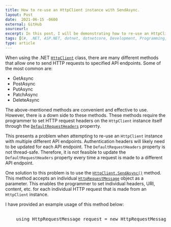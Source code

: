 ```yaml
---
title: How to re-use an HttpClient instance with SendAsync.
layout: Post
date:  2021-06-15 -0600
external: GitHub
sourceurl: 
excerpt: In this post, I will be demonstrating how to re-use an HttpClient instance with multiple different API endpoints using the SendAsync method.
tags: [C#, .NET, ASP.NET, dotnet, dotnetcore, Development, Programming, HttpClient, SendAsync]
type: article
---
```


When using the .NET [`HttpClient`](https://docs.microsoft.com/en-us/dotnet/api/system.net.http.httpclient?view=net-5.0) class, there are many different methods that allow one to send HTTP requests to specified API endpoints. Some of the most common are: 
 - GetAsync
 - PostAsync
 - PutAsync
 - PatchAsync
 - DeleteAsync

The above-mentioned methods are convenient and effective to use. However, there is a down side to these methods. These methods require the programmer to set HTTP request headers on the `HttpClient` instance itself through the [`DefaultRequestHeaders`](https://docs.microsoft.com/en-us/dotnet/api/system.net.http.httpclient.defaultrequestheaders?view=net-5.0) properrty. 

This presents a problem when attempting to re-use an `HttpClient` instance with multiple different API endpoints. Authentication headers will likely need to be updated for each API endpoint. The `DefaultRequestHeaders` property is not thread-safe. Therefore, it is not feasible to update the `DefaultRequestHeaders` property every time a request is made to a different API endpoint. 

One solution to this problem is to use the [`HttpClient.SendAsync()`](https://docs.microsoft.com/en-us/dotnet/api/system.net.http.httpclient.sendasync?view=net-5.0) method. This method accepts an individual [`HttpRequestMessage`](https://docs.microsoft.com/en-us/dotnet/api/system.net.http.httprequestmessage?view=net-5.0) object as a parameter. This enables the programmer to set individual headers, URI, content, etc. for each individual HTTP request that is made from an `HttpClient` instance. 

I have provided an example usage of this method below: 

<pre class="bg-light rounded" style="overflow: auto;">

    using HttpRequestMessage request = new HttpRequestMessage();
    
    
</pre>